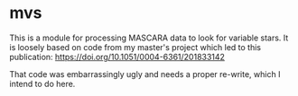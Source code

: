 # mvs

This is a module for processing MASCARA data to look for variable stars. It is loosely based on code from my master's project which led to this publication: https://doi.org/10.1051/0004-6361/201833142

That code was embarrassingly ugly and needs a proper re-write, which I intend to do here.
